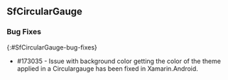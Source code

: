 ## SfCircularGauge

### Bug Fixes
{:#SfCircularGauge-bug-fixes} 

* \#173035 - Issue with background color getting the color of the theme applied in a Circulargauge has been fixed in Xamarin.Android.

